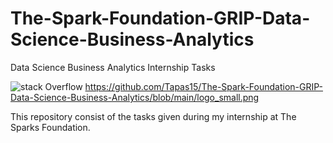 # The-Spark-Foundation-GRIP-Data-Science-Business-Analytics
Data Science Business Analytics  Internship Tasks

![stack Overflow](http://lmsotfy.com/so.png)
https://github.com/Tapas15/The-Spark-Foundation-GRIP-Data-Science-Business-Analytics/blob/main/logo_small.png

This repository consist of the tasks given during my internship at The Sparks Foundation.

